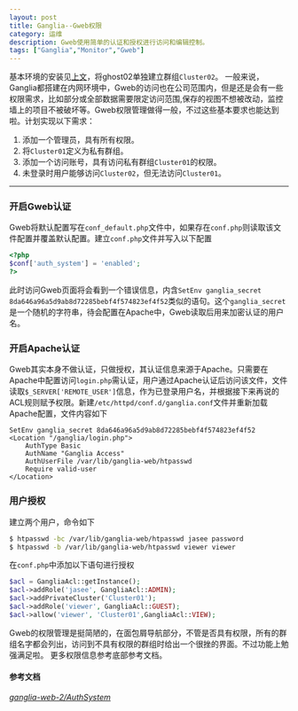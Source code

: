 ```yaml
---
layout: post
title: Ganglia--Gweb权限
category: 运维
description: Gweb使用简单的认证和授权进行访问和编辑控制。
tags: ["Ganglia","Monitor","Gweb"]
---
```


基本环境的安装见[上文][1]，将ghost02单独建立群组`Cluster02`。
一般来说，Ganglia都搭建在内网环境中，Gweb的访问也在公司范围内，但是还是会有一些权限需求，比如部分或全部数据需要限定访问范围,保存的视图不想被改动，监控墙上的项目不被破坏等。Gweb权限管理做得一般，不过这些基本要求也能达到啦。计划实现以下需求：

1. 添加一个管理员，具有所有权限。
2. 将`Cluster01`定义为私有群组。
3. 添加一个访问账号，具有访问私有群组`Cluster01`的权限。
4. 未登录时用户能够访问`Cluster02`，但无法访问`Cluster01`。

------

### 开启Gweb认证
Gweb将默认配置写在`conf_default.php`文件中，如果存在`conf.php`则读取该文件配置并覆盖默认配置。建立`conf.php`文件并写入以下配置

```php
<?php
$conf['auth_system'] = 'enabled';
?>
```

此时访问Gweb页面将会看到一个错误信息，内含`SetEnv ganglia_secret 8da646a96a5d9ab8d72285bebf4f574823ef4f52`类似的语句。这个`ganglia_secret`是一个随机的字符串，待会配置在Apache中，Gweb读取后用来加密认证的用户名。

### 开启Apache认证
Gweb其实本身不做认证，只做授权，其认证信息来源于Apache。只需要在Apache中配置访问`login.php`需认证，用户通过Apache认证后访问该文件，文件读取`$_SERVER['REMOTE_USER']`信息，作为已登录用户名，并根据接下来再说的ACL规则赋予权限。新建`/etc/httpd/conf.d/ganglia.conf`文件并重新加载Apache配置，文件内容如下

```
SetEnv ganglia_secret 8da646a96a5d9ab8d72285bebf4f574823ef4f52
<Location "/ganglia/login.php">
    AuthType Basic
    AuthName "Ganglia Access"
    AuthUserFile /var/lib/ganglia-web/htpasswd
    Require valid-user
</Location>
```

### 用户授权
建立两个用户，命令如下

```sh
$ htpasswd -bc /var/lib/ganglia-web/htpasswd jasee password
$ htpasswd -b /var/lib/ganglia-web/htpasswd viewer viewer
```

在`conf.php`中添加以下语句进行授权

```php
$acl = GangliaAcl::getInstance();
$acl->addRole('jasee', GangliaAcl::ADMIN);
$acl->addPrivateCluster('Cluster01');
$acl->addRole('viewer', GangliaAcl::GUEST);
$acl->allow('viewer', 'Cluster01',GangliaAcl::VIEW);
```

Gweb的权限管理是挺简陋的，在面包屑导航部分，不管是否具有权限，所有的群组名字都会列出，访问到不具有权限的群组时给出一个很挫的界面。不过功能上勉强满足啦。
更多权限信息参考底部参考文档。

#### 参考文档
*[ganglia-web-2/AuthSystem][2]*


[1]: /2014/02/13/use-ganglia-install/
[2]: http://sourceforge.net/apps/trac/ganglia/wiki/ganglia-web-2/AuthSystem

